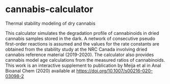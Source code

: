 # cannabis-calculator
Thermal stability modeling of dry cannabis

This calculator simulates the degradation profile of cannabinoids in dried cannabis samples stored in the dark. 
A network of consecutive pseudo first-order reactions is assumed and the values for the rate constants are obtained from the stability study at the NRC Canada involving dried cannabis reference material (2019-2020). The calculator also provides cannabis model age calculations from the measured ratios of cannabinoids.
This work is an interactive supplement to publication by Meija et al in Anal Bioanal Chem (2020) available at https://doi.org/10.1007/s00216-020-03098-2
